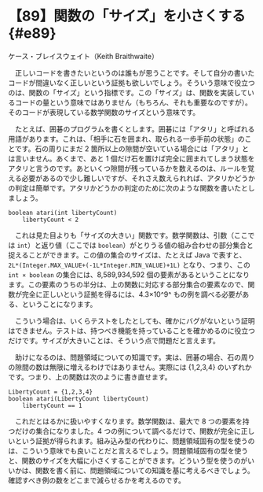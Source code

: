# 【89】関数の「サイズ」を小さくする{#e89}

<div class="author">ケース・ブレイスウェイト（Keith Braithwaite）</div>

　正しいコードを書きたいというのは誰もが思うことです。そして自分の書いたコードが間違いなく正しいという証拠も欲しいでしょう。そういう意味で役立つのは、関数の「サイズ」という指標です。この「サイズ」は、関数を実装しているコードの量という意味ではありません（もちろん、それも重要なのですが）。そのコードが表現している数学関数のサイズという意味です。

　たとえば、囲碁のプログラムを書くとします。囲碁には「アタリ」と呼ばれる用語があります。これは、「相手に石を囲まれ、取られる一歩手前の状態」のことです。石の周りにまだ 2 箇所以上の隙間が空いている場合には「アタリ」とは言いません。あくまで、あと 1 個だけ石を置けば完全に囲まれてしまう状態をアタリと言うのです。あといくつ隙間が残っているかを数えるのは、ルールを覚える必要があるので少し難しいですが、それさえ数えられれば、アタリかどうかの判定は簡単です。アタリかどうかの判定のために次のような関数を書いたとしましょう。

```
boolean atari(int libertyCount)
    libertyCount < 2
```

　これは見た目よりも「サイズの大きい」関数です。数学関数は、引数（ここでは `int`）と返り値（ここでは `boolean`）がとりうる値の組み合わせの部分集合と捉えることができます。この値の集合のサイズは、たとえば Java で表すと、`2L*(Integer.MAX_VALUE+(-1L*Integer.MIN_VALUE)+1L)` となり、つまり、この `int × boolean` の集合には、8,589,934,592 個の要素があるということになります。この要素のうちの半分は、上の関数に対応する部分集合の要素なので、関数が完全に正しいという証拠を得るには、4.3×10^9^ もの例を調べる必要がある、ということになります。

　こういう場合は、いくらテストをしたとしても、確かにバグがないという証明はできません。テストは、持つべき機能を持っていることを確かめるのに役立つだけです。サイズが大きいことは、そういう点で問題だと言えます。

　助けになるのは、問題領域についての知識です。実は、囲碁の場合、石の周りの隙間の数は無限に増えるわけではありません。実際には {1,2,3,4} のいずれかです。つまり、上の関数は次のように書き直せます。

```
LibertyCount = {1,2,3,4}
boolean atari(LibertyCount libertyCount)
    libertyCount == 1
```

　これだとはるかに扱いやすくなります。数学関数は、最大で 8 つの要素を持つだけの集合になりました。4 つの例について調べるだけで、関数が完全に正しいという証拠が得られます。組み込み型の代わりに、問題領域固有の型を使うのは、こういう意味でも良いことだと言えるでしょう。問題領域固有の型を使うと、関数のサイズを大幅に小さくすることができます。どういう型を使うのがいいかは、関数を書く前に、問題領域についての知識を基に考えるべきでしょう。確認すべき例の数をどこまで減らせるかを考えるのです。
